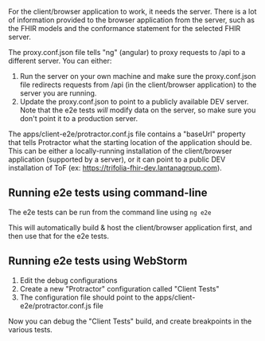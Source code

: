 For the client/browser application to work, it needs the server. There is a lot of information provided to the browser application from the server, such as the FHIR models and the conformance statement for the selected FHIR server.

The proxy.conf.json file tells "ng" (angular) to proxy requests to /api to a different server. You can either:

1. Run the server on your own machine and make sure the proxy.conf.json file redirects requests from /api (in the client/browser application) to the server you are running.
2. Update the proxy.conf.json to point to a publicly available DEV server. Note that the e2e tests *will* modify data on the server, so make sure you don't point it to a production server.

The apps/client-e2e/protractor.conf.js file contains a "baseUrl" property that tells Protractor what the starting location of the application should be. This can be either a locally-running installation of the client/browser application (supported by a server), or it can point to a public DEV installation of ToF (ex: https://trifolia-fhir-dev.lantanagroup.com).

## Running e2e tests using command-line

The e2e tests can be run from the command line using `ng e2e`

This will automatically build & host the client/browser application first, and then use that for the e2e tests.

## Running e2e tests using WebStorm

1. Edit the debug configurations
2. Create a new "Protractor" configuration called "Client Tests"
3. The configuration file should point to the apps/client-e2e/protractor.conf.js file

Now you can debug the "Client Tests" build, and create breakpoints in the various tests.

